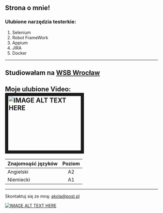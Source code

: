 ## Strona o mnie!

### Ulubione narzędzia testerkie:
1. Selenium
2. Robot FrameWork
3. Appium
4. JIRA
5. Docker

---

Studiowałam na [WSB Wrocław](https://www.wsb.pl/wroclaw/kandydaci/studia-podyplomowe/kierunki/tester-oprogramowania-dla-aplikacji-mobilnych-i-serwerowych)
---

Moje ulubione Video:
<BR>
<a href="https://www.youtube.com/watch?v=8h5knh2jLCA"><img src="http://img.youtube.com/vi/YOUTUBE_VIDEO_ID_HERE/0.jpg" 
alt="IMAGE ALT TEXT HERE" width="240" height="180" border="10" /></a>
---
| Znajomoąść języków   | Poziom      | 
| -------------------- |:-------------:| 
| Angielski            | A2          | 
| Niemiecki            | A1          |   

----
  
  
Skontaktuj się ze mną: akola@post.pl

[![IMAGE ALT TEXT HERE](http://img.youtube.com/vi/YOUTUBE_VIDEO_ID_HERE/0.jpg)](http://www.youtube.com/watch?v=YOUTUBE_VIDEO_ID_HERE)
